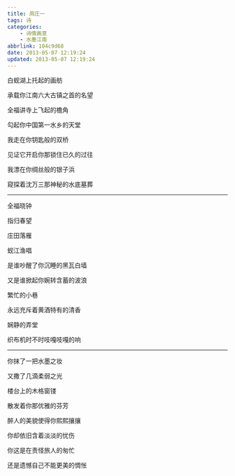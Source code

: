 ```yaml
---
title: 周庄一
tags: 诗
categories: 
    - 诗情画意
    - 水墨江南
abbrlink: 104c9d68
date: 2013-05-07 12:19:24
updated: 2013-05-07 12:19:24
---
```


白蚬湖上托起的画舫

承载你江南六大古镇之首的名望

全福讲寺上飞起的檐角

勾起你中国第一水乡的天堂

我走在你钥匙般的双桥

见证它开启你那锁住已久的过往

我漂在你绸丝般的银子浜

窥探着沈万三那神秘的水底墓葬

***

全福晓钟

指归春望

庄田落雁

蚬江渔唱

是谁吵醒了你沉睡的黑瓦白墙

又是谁掀起你婉转含蓄的波浪

繁忙的小巷

永远充斥着黄酒特有的清香

娴静的弄堂

织布机时不时吱嘎吱嘎的响

***

你抹了一把水墨之妆

又撒了几滴柔弱之光

楼台上的木格窗镂

散发着你那优雅的芬芳

醉人的美貌使得你熙熙攘攘

你却依旧含着淡淡的忧伤

你这是在责怪旅人的匆忙

还是遗憾自己不能更美的惆怅